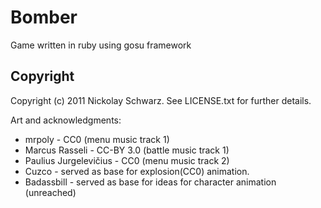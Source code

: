 # Bomber #

Game written in ruby using gosu framework

## Copyright ##

Copyright (c) 2011 Nickolay Schwarz. See LICENSE.txt for further details.

Art and acknowledgments:

* mrpoly - CC0 (menu music track 1)
* Marcus Rasseli - CC-BY 3.0 (battle music track 1)
* Paulius Jurgelevičius - CC0 (menu music track 2)
* Cuzco - served as base for explosion(CC0) animation.
* Badassbill - served as base for ideas for character animation (unreached)
